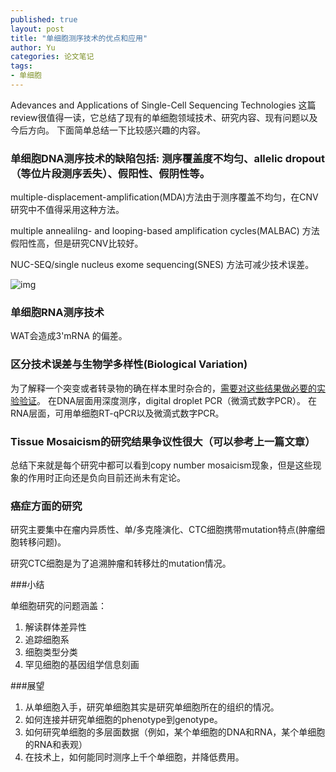 ```yaml
---
published: true
layout: post
title: "单细胞测序技术的优点和应用"
author: Yu
categories: 论文笔记
tags:
- 单细胞
---
```


Adevances and Applications of Single-Cell Sequencing Technologies 这篇review很值得一读，它总结了现有的单细胞领域技术、研究内容、现有问题以及今后方向。
下面简单总结一下比较感兴趣的内容。

### 单细胞DNA测序技术的缺陷包括: 测序覆盖度不均匀、allelic dropout（等位片段测序丢失）、假阳性、假阴性等。

multiple-displacement-amplification(MDA)方法由于测序覆盖不均匀，在CNV研究中不值得采用这种方法。

multiple annealilng- and looping-based amplification cycles(MALBAC) 方法假阳性高，但是研究CNV比较好。

NUC-SEQ/single nucleus exome sequencing(SNES) 方法可减少技术误差。

![img](http://i.imgur.com/HwFzceg.png)

### 单细胞RNA测序技术

WAT会造成3'mRNA 的偏差。

### 区分技术误差与生物学多样性(Biological Variation)

为了解释一个突变或者转录物的确在样本里时杂合的，<u>需要对这些结果做必要的实验验证</u>。 在DNA层面用深度测序，digital droplet PCR（微滴式数字PCR）。
在RNA层面，可用单细胞RT-qPCR以及微滴式数字PCR。

### Tissue Mosaicism的研究结果争议性很大（可以参考上一篇文章）

总结下来就是每个研究中都可以看到copy number mosaicism现象，但是这些现象的作用时正向还是负向目前还尚未有定论。

### 癌症方面的研究

研究主要集中在瘤内异质性、单/多克隆演化、CTC细胞携带mutation特点(肿瘤细胞转移问题)。

研究CTC细胞是为了追溯肿瘤和转移灶的mutation情况。

###小结

单细胞研究的问题涵盖：

1. 解读群体差异性
2. 追踪细胞系
3. 细胞类型分类
4. 罕见细胞的基因组学信息刻画

###展望

1. 从单细胞入手，研究单细胞其实是研究单细胞所在的组织的情况。
2. 如何连接并研究单细胞的phenotype到genotype。
3. 如何研究单细胞的多层面数据（例如，某个单细胞的DNA和RNA，某个单细胞的RNA和表观）
4. 在技术上，如何能同时测序上千个单细胞，并降低费用。


